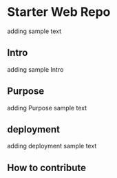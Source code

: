 # Starter Web Repo

adding sample text

## Intro
adding sample Intro

## Purpose
adding Purpose sample text
## deployment
adding deployment sample text
## How to contribute